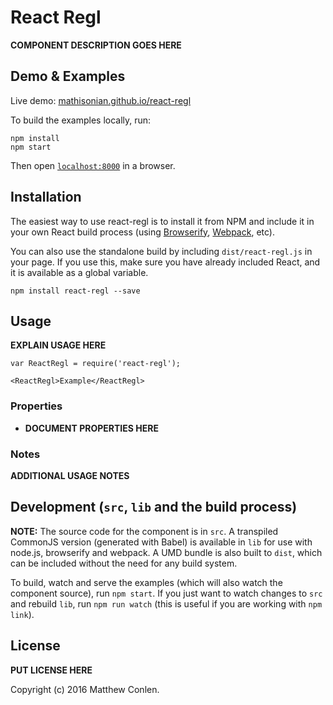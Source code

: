 # React Regl

__COMPONENT DESCRIPTION GOES HERE__


## Demo & Examples

Live demo: [mathisonian.github.io/react-regl](http://mathisonian.github.io/react-regl/)

To build the examples locally, run:

```
npm install
npm start
```

Then open [`localhost:8000`](http://localhost:8000) in a browser.


## Installation

The easiest way to use react-regl is to install it from NPM and include it in your own React build process (using [Browserify](http://browserify.org), [Webpack](http://webpack.github.io/), etc).

You can also use the standalone build by including `dist/react-regl.js` in your page. If you use this, make sure you have already included React, and it is available as a global variable.

```
npm install react-regl --save
```


## Usage

__EXPLAIN USAGE HERE__

```
var ReactRegl = require('react-regl');

<ReactRegl>Example</ReactRegl>
```

### Properties

* __DOCUMENT PROPERTIES HERE__

### Notes

__ADDITIONAL USAGE NOTES__


## Development (`src`, `lib` and the build process)

**NOTE:** The source code for the component is in `src`. A transpiled CommonJS version (generated with Babel) is available in `lib` for use with node.js, browserify and webpack. A UMD bundle is also built to `dist`, which can be included without the need for any build system.

To build, watch and serve the examples (which will also watch the component source), run `npm start`. If you just want to watch changes to `src` and rebuild `lib`, run `npm run watch` (this is useful if you are working with `npm link`).

## License

__PUT LICENSE HERE__

Copyright (c) 2016 Matthew Conlen.

